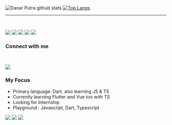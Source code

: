 ![Danar Putra github stats](https://github-readme-stats.vercel.app/api?username=pradana4648&show_icons=true&theme=solarized-light)
[![Top Langs](https://github-readme-stats.vercel.app/api/top-langs/?username=pradana4648&layout=compact)](https://github.com/anuraghazra/github-readme-stats)

---
<!-- [![Wakatime Status](https://github-readme-stats.vercel.app/api/wakatime?username=@pradana4648)](https://github.com/anuraghazra/github-readme-stats) -->

<br>

<!-- ## My Background

*Hello there, my name is Danar Putra Pradana. <br>
I am a student majoring in Information Management, located in Indonesia, to be more precise at Gunadarma University.
Currently I'm learning about how to create Android applications with the Flutter framework and sometimes also learning about Front End.*

<br>
-->
<p>
<img src="https://img.shields.io/badge/Flutter%20-%2302569B.svg?&style=for-the-badge&logo=Flutter&logoColor=white&color=black" /> 
<img src="https://img.shields.io/badge/sqlite-%2307405e.svg?&style=for-the-badge&logo=sqlite&logoColor=white&color=black"/>
<img src="https://img.shields.io/badge/dart-%230175C2.svg?&style=for-the-badge&logo=dart&logoColor=white&color=black"/>
<img src="https://img.shields.io/badge/vue-js.svg?&style=for-the-badge&logo=vuedotjs&logoColor=white&color=black"/>
<img src="https://img.shields.io/badge/mongodb-logo.svg?&style=for-the-badge&logo=mongodb&logoColor=white&color=black"/>  
<!-- <img src="./icons/vuejs.svg"/> -->
</p>


### Connect with me

<br>

[<img src="https://img.shields.io/badge/linkedin-logo.svg?style=for-the-badge&logo=linkedin&logoColor=white&color=informational"/>](https://www.linkedin.com/in/danar-p-530197108/)

### My Focus
* Primary language: Dart, also learning JS & TS
* Currently learning Flutter and Vue too with TS
* Looking for Internship 
* Playground : Javascript, Dart, Typescript

<p>
  <img src="https://img.shields.io/badge/zorin-logo.svg?&style=for-the-badge&logo=zorin&logoColor=white&color=important"/>  
  <img src="https://img.shields.io/badge/windows-logo.svg?&style=for-the-badge&logo=windows&logoColor=white&color=important"/>  
  <img src="https://img.shields.io/badge/terminal-logo.svg?&style=for-the-badge&logo=windowsterminal&logoColor=white&color=important"/>  
</p>
<!-- ![Visitor Count](https://profile-counter.glitch.me/danarputra4648/count.svg) -->



